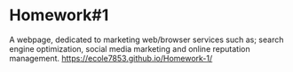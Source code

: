 # Homework#1
A webpage, dedicated to marketing web/browser services such as; search engine optimization, social media marketing and online reputation management. 
https://ecole7853.github.io/Homework-1/
